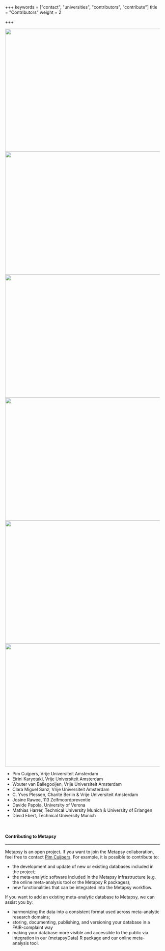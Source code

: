+++
keywords = ["contact", "universities", "contributors", "contribute"]
title = "Contributors"
weight = 2

+++
<div class="gallery">

<div class="logo-gallery"> <img src="/uploads/vu.jpg" width="600" height="400"> </div>

<div class="logo-gallery"> <img src="/uploads/tum-logo.png" width="600" height="400"> </div>

<div class="logo-gallery"> <img src="/uploads/fau.jpg" width="600" height="400"> </div>

<div class="logo-gallery"> <img src="/uploads/va.png" width="600" height="400"> </div>

<div class="logo-gallery"> <img src="/uploads/verona.jpg" width="600" height="400"> </div>

<div class="logo-gallery"> <img src="/uploads/113.png" width="600" height="400"> </div>

</div>

* Pim Cuijpers, Vrije Universiteit Amsterdam
* Eirini Karyotaki, Vrije Universiteit Amsterdam
* Wouter van Ballegooijen, Vrije Universiteit Amsterdam
* Clara Miguel Sanz, Vrije Universiteit Amsterdam
* C. Yves Plessen, Charité Berlin & Vrije Universiteit Amsterdam
* Josine Rawee, 113 Zelfmoordpreventie
* Davide Papola, University of Verona
* Mathias Harrer, Technical University Munich & University of Erlangen
* David Ebert, Technical University Munich

<br>

#### Contributing to Metapsy

***

Metapsy is an open project. If you want to join the Metapsy collaboration, feel free to contact [Pim Cuijpers](https://www.metapsy.org/contact). For example, it is possible to contribute to:

* the development and update of new or existing databases included in the project;
* the meta-analytic software included in the Metapsy infrastructure (e.g. the online meta-analysis tool or the Metapsy R packages);
* new functionalities that can be integrated into the Metapsy workflow.

If you want to add an existing meta-analytic database to Metapsy, we can assist you by:

* harmonizing the data into a consistent format used across meta-analytic research domains;
* storing, documenting, publishing, and versioning your database in a FAIR-complaint way
* making your database more visible and accessible to the public via integration in our {metapsyData} R package and our online meta-analysis tool.

<br></br>